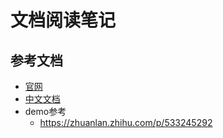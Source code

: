 # 文档阅读笔记

## 参考文档
- [官网](https://www.prisma.io/docs)
- [中文文档](https://docs.nestjs.cn/9/introduction)
- demo参考
    - https://zhuanlan.zhihu.com/p/533245292
